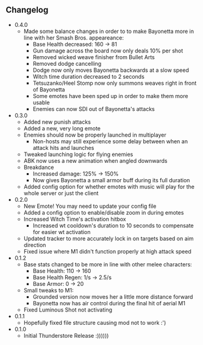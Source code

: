 ## Changelog
- 0.4.0
    - Made some balance changes in order to to make Bayonetta more in line with her Smash Bros. appeareance:
        - Base Health decreased: 160 -> 81
        - Gun damage across the board now only deals 10% per shot
        - Removed wicked weave finisher from Bullet Arts
        - Removed dodge cancelling
        - Dodge now only moves Bayonetta backwards at a slow speed
        - Witch time duration decreased to 2 seconds
        - Tetsuzanko/Heel Stomp now only summons weaves right in front of Bayonetta
        - Some emotes have been sped up in order to make them more usable
        - Enemies can now SDI out of Bayonetta's attacks
- 0.3.0
    - Added new punish attacks
    - Added a new, very long emote
    - Enemies should now be properly launched in multiplayer
        - Non-hosts may still experience some delay between when an attack hits and launches
    - Tweaked launching logic for flying enemies
    - ABK now uses a new animation when angled downwards
    - Breakdance
        - Increased damage: 125% -> 150%
        - Now gives Bayonetta a small armor buff during its full duration
    - Added config option for whether emotes with music will play for the whole server or just the client
- 0.2.0
    - New Emote! You may need to update your config file
    - Added a config option to enable/disable zoom in during emotes
    - Increased Witch Time's activation hitbox
        - Increased wt cooldown's duration to 10 seconds to compensate for easier wt activation
    - Updated tracker to more accurately lock in on targets based on aim direction
    - Fixed issue where M1 didn't function properly at high attack speed
- 0.1.2
    - Base stats changed to be more in line with other melee characters:
        - Base Health: 110 -> 160
        - Base Health Regen: 1/s -> 2.5/s
        - Base Armor: 0 -> 20
    - Small tweaks to M1:
        - Grounded version now moves her a little more distance forward
        - Bayonetta now has air control during the final hit of aerial M1
    - Fixed Luminous Shot not activating
- 0.1.1
    - Hopefully fixed file structure causing mod not to work :')   
- 0.1.0
    - Initial Thunderstore Release :))))))